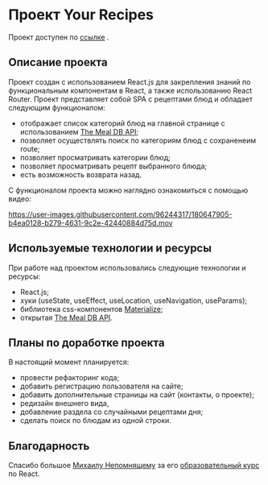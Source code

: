 # Проект Your Recipes

Проект доступен по [ссылке](https://github.com/gazievri/food-shop) .

## Описание проекта

Проект создан с использованием React.js для закрепления знаний по функциональным компонентам в React, а также использованию React Router. 
Проект представляет собой SPA с рецептами блюд и обладает следующим функционалом:
- отображает список категорий блюд на главной странице с использованием [The Meal DB API](https://www.themealdb.com/);
- позволяет осуществлять поиск по категориям блюд с сохраненеим route;
- позволяет просматривать категории блюд;
- позволяет просматривать рецепт выбранного блюда;
- есть возможность возврата назад.

С функционалом проекта можно наглядно ознакомиться с помощью видео:

https://user-images.githubusercontent.com/96244317/180647905-b4ea0128-b279-4631-9c2e-42440884d75d.mov


## Используемые технологии и ресурсы

При работе над проектом использовались следующие технологии и ресурсы:
- React.js;
- хуки (useState, useEffect, useLocation, useNavigation, useParams);
- библиотека css-компонентов [Materialize](https://materializecss.com/);
- открытая [The Meal DB API](https://www.themealdb.com/).

## Планы по доработке проекта
В настоящий момент планируется:
- провести рефакторинг кода;
- добавить регистрацию пользователя на сайте;
- добавить дополнительные страницы на сайт (контакты, о проекте);
- редизайн внешнего вида,
- добавление раздела со случайными рецептами дня;
- сделать поиск по блюдам из одной строки.

## Благодарность
Спасибо большое [Михаилу Непомнящему](https://linkedin.com/in/mikhail-nepomniashchii/) за его [образовательный курс](https://www.udemy.com/course/react-from-scratch/) по React. 
